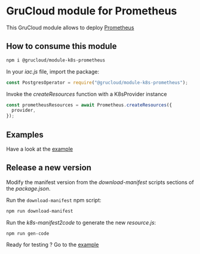 # GruCloud module for Prometheus

This GruCloud module allows to deploy [Prometheus](https://prometheus.io/)

## How to consume this module

```sh
npm i @grucloud/module-k8s-prometheus
```

In your _iac.js_ file, import the package:

```js
const PostgresOperator = require("@grucloud/module-k8s-prometheus");
```

Invoke the _createResources_ function with a K8sProvider instance

```js
const prometheusResources = await Prometheus.createResources({
  provider,
});
```

## Examples

Have a look at the [example](https://github.com/grucloud/grucloud/tree/main/packages/modules/k8s/prometheus/example)

## Release a new version

Modify the manifest version from the _download-manifest_ scripts sections of the _package.json_.

Run the `download-manifest` npm script:

```sh
npm run download-manifest
```

Run the _k8s-manifest2code_ to generate the new _resource.js_:

```
npm run gen-code
```

Ready for testing ? Go to the [example](./example/README.md)
